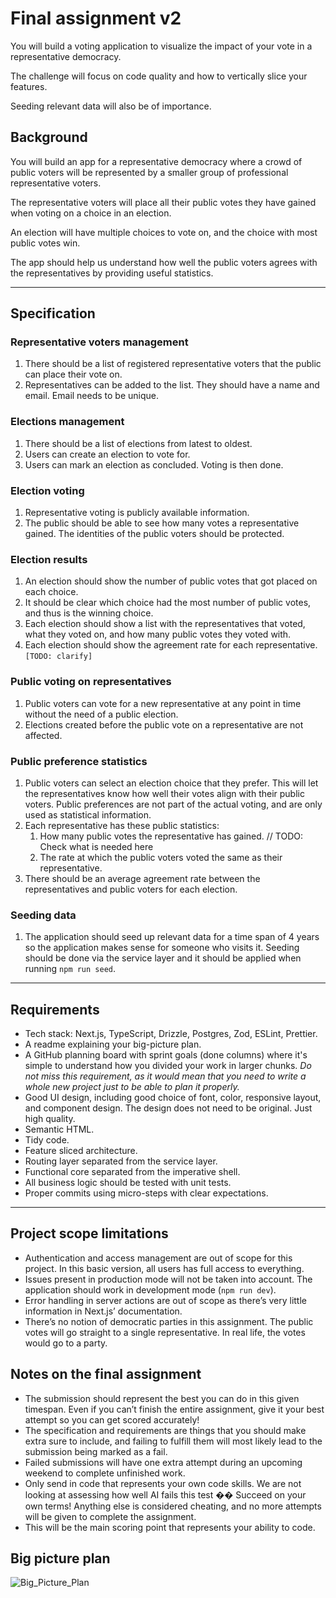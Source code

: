 # Final assignment v2

You will build a voting application to visualize the impact of your vote in a representative democracy.

The challenge will focus on code quality and how to vertically slice your features.

Seeding relevant data will also be of importance.

## Background

You will build an app for a representative democracy where a crowd of public voters will be represented by a smaller group of professional representative voters.

The representative voters will place all their public votes they have gained when voting on a choice in an election.

An election will have multiple choices to vote on, and the choice with most public votes win.

The app should help us understand how well the public voters agrees with the representatives by providing useful statistics.

---

## Specification

### Representative voters management

1. There should be a list of registered representative voters that the public can place their vote on.
2. Representatives can be added to the list. They should have a name and email. Email needs to be unique.

### Elections management

1. There should be a list of elections from latest to oldest.
2. Users can create an election to vote for.
3. Users can mark an election as concluded. Voting is then done.

### Election voting

1. Representative voting is publicly available information.
2. The public should be able to see how many votes a representative gained. The identities of the public voters should be protected.

### Election results

1. An election should show the number of public votes that got placed on each choice.
2. It should be clear which choice had the most number of public votes, and thus is the winning choice.
3. Each election should show a list with the representatives that voted, what they voted on, and how many public votes they voted with.
4. Each election should show the agreement rate for each representative. `[TODO: clarify]`

### Public voting on representatives

1. Public voters can vote for a new representative at any point in time without the need of a public election.
2. Elections created before the public vote on a representative are not affected.

### Public preference statistics

1. Public voters can select an election choice that they prefer. This will let the representatives know how well their votes align with their public voters. Public preferences are not part of the actual voting, and are only used as statistical information.
2. Each representative has these public statistics:
    1. How many public votes the representative has gained.
    // TODO: Check what is needed here
    2. The rate at which the public voters voted the same as their representative.
3. There should be an average agreement rate between the representatives and public voters for each election.

### Seeding data

1. The application should seed up relevant data for a time span of 4 years so the application makes sense for someone who visits it. Seeding should be done via the service layer and it should be applied when running `npm run seed`.

---

## Requirements

- Tech stack: Next.js, TypeScript, Drizzle, Postgres, Zod, ESLint, Prettier.
- A readme explaining your big-picture plan.
- A GitHub planning board with sprint goals (done columns) where it's simple to understand how you divided your work in larger chunks. *Do not miss this requirement, as it would mean that you need to write a whole new project just to be able to plan it properly.*
- Good UI design, including good choice of font, color, responsive layout, and component design. The design does not need to be original. Just high quality.
- Semantic HTML.
- Tidy code.
- Feature sliced architecture.
- Routing layer separated from the service layer.
- Functional core separated from the imperative shell.
- All business logic should be tested with unit tests.
- Proper commits using micro-steps with clear expectations.

---

## Project scope limitations

- Authentication and access management are out of scope for this project. In this basic version, all users has full access to everything.
- Issues present in production mode will not be taken into account. The application should work in development mode (`npm run dev`).
- Error handling in server actions are out of scope as there’s very little information in Next.js’ documentation.
- There’s no notion of democratic parties in this assignment. The public votes will go straight to a single representative. In real life, the votes would go to a party.

## Notes on the final assignment

- The submission should represent the best you can do in this given timespan. Even if you can’t finish the entire assignment, give it your best attempt so you can get scored accurately!
- The specification and requirements are things that you should make extra sure to include, and failing to fulfill them will most likely lead to the submission being marked as a fail.
- Failed submissions will have one extra attempt during an upcoming weekend to complete unfinished work.
- Only send in code that represents your own code skills. We are not looking at assessing how well AI fails this test �� Succeed on your own terms! Anything else is considered cheating, and no more attempts will be given to complete the assignment.
- This will be the main scoring point that represents your ability to code.


## Big picture plan ##

![Big_Picture_Plan](screenshot.png)